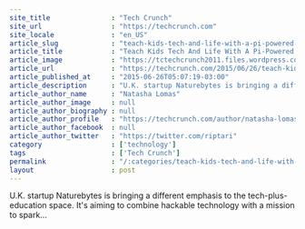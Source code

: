 ```yaml
---
site_title               : "Tech Crunch"
site_url                 : "https://techcrunch.com"
site_locale              : "en_US"
article_slug             : "teach-kids-tech-and-life-with-a-pi-powered-diy-camera-trap"
article_title            : "Teach Kids Tech And Life With A Pi-Powered DIY Camera Trap"
article_image            : "https://tctechcrunch2011.files.wordpress.com/2015/06/screen-shot-2015-06-26-at-12-59-25-pm.png?w=682&h=383&crop=1"
article_url              : "https://techcrunch.com/2015/06/26/teach-kids-tech-and-life-with-a-pi-powered-diy-camera-trap/"
article_published_at     : "2015-06-26T05:07:19-03:00"
article_description      : "U.K. startup Naturebytes is bringing a different emphasis to the tech-plus-education space. It's aiming to combine hackable technology with a mission to spark..."
article_author_name      : "Natasha Lomas"
article_author_image     : null
article_author_biography : null
article_author_profile   : "https://techcrunch.com/author/natasha-lomas/"
article_author_facebook  : null
article_author_twitter   : "https://twitter.com/riptari"
category                 : ['technology']
tags                     : ['Tech Crunch']
permalink                : "/:categories/teach-kids-tech-and-life-with-a-pi-powered-diy-camera-trap/"
layout                   : post
---
```


U.K. startup Naturebytes is bringing a different emphasis to the tech-plus-education space. It's aiming to combine hackable technology with a mission to spark...
